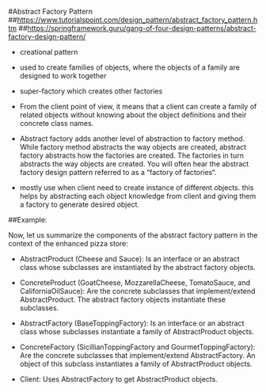 #Abstract Factory Pattern
##https://www.tutorialspoint.com/design_pattern/abstract_factory_pattern.htm
##https://springframework.guru/gang-of-four-design-patterns/abstract-factory-design-pattern/


- creational pattern

- used to create families of objects, where the objects of a family are designed to work together

- super-factory which creates other factories

- From the client point of view, it means that a client can create a family of related objects without knowing about the object definitions and their concrete class names.

- Abstract factory adds another level of abstraction to factory method. While factory method abstracts the way objects are created, abstract factory abstracts how the factories are created. The factories in turn abstracts the way objects are created. You will often hear the abstract factory design pattern referred to as a “factory of factories“.

- mostly use when client need to create instance of different objects. this helps by abstracting each object knowledge from client and giving them a factory to generate desired object.


##Example:

Now, let us summarize the components of the abstract factory pattern in the context of the enhanced pizza store:

- AbstractProduct (Cheese and Sauce): Is an interface or an abstract class whose subclasses are instantiated by the abstract factory objects.

- ConcreteProduct (GoatCheese, MozzarellaCheese, TomatoSauce, and CaliforniaOilSauce): Are the concrete subclasses that implement/extend AbstractProduct. The abstract factory objects instantiate these subclasses.

- AbstractFactory (BaseToppingFactory): Is an interface or an abstract class whose subclasses instantiate a family of AbstractProduct objects.

- ConcreteFactory (SicillianToppingFactory and GourmetToppingFactory): Are the concrete subclasses that implement/extend AbstractFactory. An object of this subclass instantiates a family of AbstractProduct objects.

- Client: Uses AbstractFactory to get AbstractProduct objects.